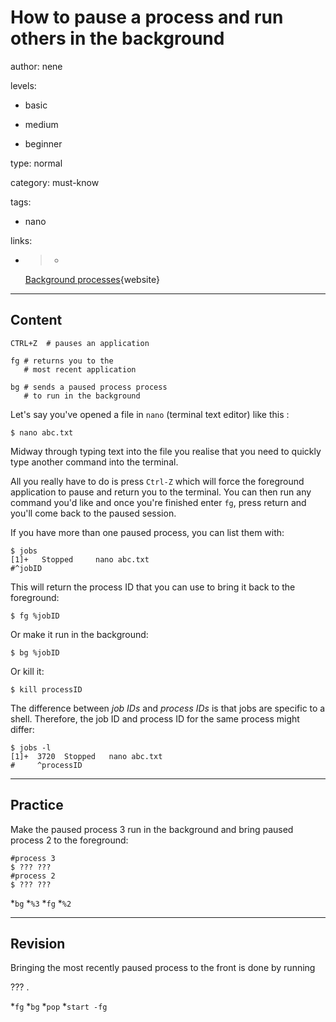 # How to pause a process and run others in the background
author: nene

levels:

  - basic

  - medium

  - beginner

type: normal

category: must-know

tags:

  - nano

links:

  - >-
    [Background
    processes](http://www.cyberciti.biz/faq/linux-command-line-run-in-background/){website}

---
## Content

```
CTRL+Z  # pauses an application
```
```
fg # returns you to the
   # most recent application

bg # sends a paused process process
   # to run in the background
```
Let's say you've opened a file in `nano` (terminal text editor) like this :
```
$ nano abc.txt
```

Midway through typing text into the file you realise that you need to quickly type another command into the terminal. 

All you really have to do is press `Ctrl-Z` which will force the foreground application to pause and return you to the terminal. You can then run any command you'd like and once you're finished enter `fg`, press return and you'll come back to the paused session.


If you have more than one paused process, you can list them with:
```
$ jobs
[1]+   Stopped     nano abc.txt
#^jobID
```
This will return the process ID that you can use to bring it back to the foreground:
```
$ fg %jobID
```
Or make it run in the background:
```
$ bg %jobID
```
Or kill it:
```
$ kill processID
```
The difference between *job IDs* and *process IDs* is that jobs are specific to a shell. Therefore, the job ID and process ID for the same process might differ:
```
$ jobs -l
[1]+  3720  Stopped   nano abc.txt 
#     ^processID
```

---
## Practice

Make the paused process 3 run in the background and bring paused process 2 to the foreground:
```
#process 3
$ ??? ??? 
#process 2
$ ??? ??? 
```
*`bg`
*`%3`
*`fg`
*`%2`

---
## Revision

Bringing the most recently paused process to the front is done by running 

??? .

*`fg`
*`bg`
*`pop`
*`start -fg`